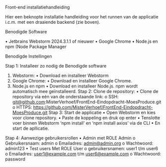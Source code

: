 Front-end installatiehandleiding

Hier een beknopte installatie handleiding voor het runnen van de applicatie i.c.m. met een draaiende backend (zie boven).

Benodigde Software

•	Jetbrains Webstorm 2024.3.1.1 of nieuwer
•	Google Chrome 
•	Node.js en npm (Node Package Manager

Benodigde Instellingen

Stap 1: Installeer zo nodig de Benodigde software
1.	Webstorm:
•	Download en installeer Webstorm
2.	Google Chrome:
•	Download en installeer Google Chrome.
3.	Node.js en npm
•	Download en installeer Node.js. npm wordt automatisch mee geïnstalleerd.
Stap 2: Clone de repository:
•	Clone de repository via eén van de onderstaande link:
o	SSH: git@github.com:MisterVerhoef/FrontEnd-Eindopdracht-MoesProduce.git
o	 HTTPS: https://github.com/MisterVerhoef/FrontEnd-Eindopdracht-MoesProduce.git
Stap 3: Start de applicatie
•	Open Webstorm en kies voor clone repository.
•	Paste de koppeling en druk op enter
•	Tenslotte voer binnen Webstorm ‘npm install’ en ‘npm install axios’ via de CLI
•	En start de apllicatie.

Stap 4: Aanwezige gebruikersrollen
•	Admin met ROLE Admin
o	 Gebruikersnaam: admin
o	Emailadres: admin@admin.org
o	Wachtwoord: admin123
•	Test users Met ROLE User
o	gebruikersnamen: user1 t/m user6
o	Emailadres: user1@example.com t/m user6@example.com
o	Wachtwoord: password

 
